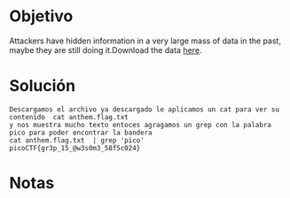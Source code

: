 
# Objetivo 
Attackers have hidden information in a very large mass of data in the past, maybe they are still doing it.Download the data [here](https://artifacts.picoctf.net/c/125/anthem.flag.txt).

# Solución 
```
Descargamos el archivo ya descargado le aplicamos un cat para ver su contenido  cat anthem.flag.txt 
y nos muestra mucho texto entoces agragamos un grep con la palabra pico para poder encontrar la bandera 
cat anthem.flag.txt  | grep 'pico'
picoCTF{gr3p_15_@w3s0m3_58f5c024}

```
# Notas 

